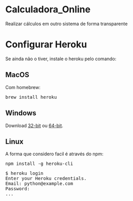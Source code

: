 # Calculadora_Online
Realizar cálculos em outro sistema de forma transparente

# Configurar Heroku
Se ainda não o tiver, instale o heroku pelo comando:

## MacOS
Com homebrew:
<pre>
brew install heroku
</pre>

## Windows
Download <a href="https://cli-assets.heroku.com/branches/v6/heroku-windows-386.exe">32-bit</a> ou <a href="https://cli-assets.heroku.com/branches/v6/heroku-windows-amd64.exe">64-bit</a>.

## Linux
A forma que considero facil é através do npm:
<pre>
npm install -g heroku-cli
</pre>

<pre>
$ heroku login
Enter your Heroku credentials.
Email: python@example.com
Password:
...
</pre>
